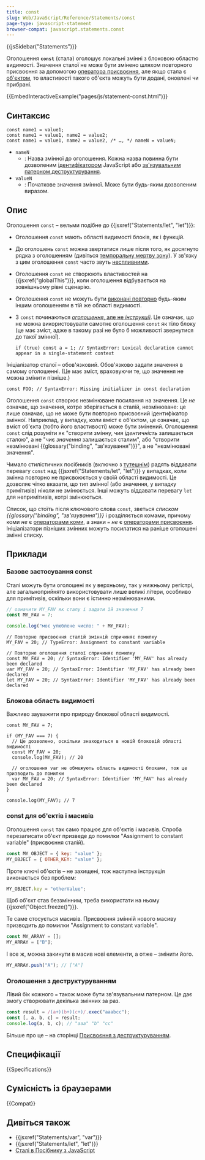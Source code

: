 ```yaml
---
title: const
slug: Web/JavaScript/Reference/Statements/const
page-type: javascript-statement
browser-compat: javascript.statements.const
---
```


{{jsSidebar("Statements")}}

Оголошення **`const`** (стала) оголошує локальні змінні з блоковою областю видимості. Значення сталої не може бути змінено шляхом повторного присвоєння за допомогою [оператора присвоєння](/uk/docs/Web/JavaScript/Reference/Operators/Assignment), але якщо стала є [об'єктом](/uk/docs/Web/JavaScript/Data_structures#obiekty), то властивості такого об'єкта можуть бути додані, оновлені чи прибрані.

{{EmbedInteractiveExample("pages/js/statement-const.html")}}

## Синтаксис

```js-nolint
const name1 = value1;
const name1 = value1, name2 = value2;
const name1 = value1, name2 = value2, /* …, */ nameN = valueN;
```

- `nameN`
  - : Назва змінної до оголошення. Кожна назва повинна бути дозволеним [ідентифікатором](/uk/docs/Web/JavaScript/Reference/Lexical_grammar#identyfikatory) JavaScript або [зв'язувальним патерном деструктурування](/uk/docs/Web/JavaScript/Reference/Operators/Destructuring_assignment).
- `valueN`
  - : Початкове значення змінної. Може бути будь-яким дозволеним виразом.

## Опис

Оголошення `const` – вельми подібне до {{jsxref("Statements/let", "let")}}:

- Оголошення `const` мають області видимості блоків, як і функцій.
- До оголошень `const` можна звертатися лише після того, як досягнуто рядка з оголошенням (дивіться [темпоральну мертву зону](/uk/docs/Web/JavaScript/Reference/Statements/let#temporalna-mertva-zona-tdz)). У зв'язку з цим оголошення `const` часто звуть [неспливними](/uk/docs/Glossary/Hoisting).
- Оголошення `const` не створюють властивостей на {{jsxref("globalThis")}}, коли оголошення відбувається на зовнішньому рівні сценарію.
- Оголошення `const` не можуть бути [виконані повторно](/uk/docs/Web/JavaScript/Reference/Statements/let#povtorni-oholoshennia) будь-яким іншим оголошенням в тій же області видимості.
- З `const` починаються [_оголошення_, але не _інструкції_](/uk/docs/Web/JavaScript/Reference/Statements#riznytsia-mizh-instruktsiiamy-ta-oholoshenniamy). Це означає, що не можна використовувати самотнє оголошення `const` як тіло блоку (це має зміст, адже в такому разі не було б можливості звернутися до такої змінної).

  ```js-nolint example-bad
  if (true) const a = 1; // SyntaxError: Lexical declaration cannot appear in a single-statement context
  ```

Ініціалізатор сталої – обов'язковий. Обов'язково задати значення в самому оголошенні. (Це має зміст, враховуючи те, що значення не можна змінити пізніше.)

```js-nolint example-bad
const FOO; // SyntaxError: Missing initializer in const declaration
```

Оголошення `const` створює незмінюване посилання на значення. Це _не_ означає, що значення, котре зберігається в сталій, незмінюване: це лише означає, що не може бути повторно присвоєний ідентифікатор змінної. Наприклад, у випадку, коли вміст є об'єктом, це означає, що вміст об'єкта (тобто його властивості) може бути змінений. Оголошення `const` слід розуміти як "створити змінну, чия _ідентичність_ залишається сталою", а не "чиє _значення_ залишається сталим", або "створити незмінювані {{glossary("binding", "зв'язування")}}", а не "незмінювані значення".

Чимало стилістичних посібників (включно з [тутешнім](/uk/docs/MDN/Writing_guidelines/Writing_style_guide/Code_style_guide/JavaScript#oholoshennia-zminnykh)) радять віддавати перевагу `const` над {{jsxref("Statements/let", "let")}} у випадках, коли змінна повторно не присвоюється у своїй області видимості. Це дозволяє чітко вказати, що тип змінної (або значення, у випадку примітивів) ніколи не змінюється. Інші можуть віддавати перевагу `let` для непримітивів, котрі змінюються.

Список, що стоїть після ключового слова `const`, зветься _списком {{glossary("binding", "зв'язування")}}_ і розділяється комами, причому коми _не_ є [операторами коми](/uk/docs/Web/JavaScript/Reference/Operators/Comma_operator), а знаки `=` _не_ є [операторами присвоєння](/uk/docs/Web/JavaScript/Reference/Operators/Assignment). Ініціалізатори пізніших змінних можуть посилатися на раніше оголошені змінні списку.

## Приклади

### Базове застосування const

Сталі можуть бути оголошені як у верхньому, так у нижньому регістрі, але загальноприйнято використовувати лише великі літери, особливо для примітивів, оскільки вони є істинно незмінюваними.

```js
// означити MY_FAV як сталу і задати їй значення 7
const MY_FAV = 7;

console.log("моє улюблене число: " + MY_FAV);
```

```js-nolint example-bad
// Повторне присвоєння сталій змінній спричиняє помилку
MY_FAV = 20; // TypeError: Assignment to constant variable

// Повторне оголошення сталої спричиняє помилку
const MY_FAV = 20; // SyntaxError: Identifier 'MY_FAV' has already been declared
var MY_FAV = 20; // SyntaxError: Identifier 'MY_FAV' has already been declared
let MY_FAV = 20; // SyntaxError: Identifier 'MY_FAV' has already been declared
```

### Блокова область видимості

Важливо зауважити про природу блокової області видимості.

```js-nolint
const MY_FAV = 7;

if (MY_FAV === 7) {
  // Це дозволено, оскільки знаходиться в новій блоковій області видимості
  const MY_FAV = 20;
  console.log(MY_FAV); // 20

  // оголошення var не обмежують область видимості блоками, тож це призводить до помилки
  var MY_FAV = 20; // SyntaxError: Identifier 'MY_FAV' has already been declared
}

console.log(MY_FAV); // 7
```

### const для об'єктів і масивів

Оголошення `const` так само працює для об'єктів і масивів. Спроба перезаписати об'єкт призведе до помилки "Assignment to constant variable" (присвоєння сталій).

```js example-bad
const MY_OBJECT = { key: "value" };
MY_OBJECT = { OTHER_KEY: "value" };
```

Проте ключі об'єктів – не захищені, тож наступна інструкція виконається без проблем:

```js
MY_OBJECT.key = "otherValue";
```

Щоб об'єкт став беззмінним, треба використати на ньому {{jsxref("Object.freeze()")}}.

Те саме стосується масивів. Присвоєння змінній нового масиву призводить до помилки "Assignment to constant variable".

```js example-bad
const MY_ARRAY = [];
MY_ARRAY = ["B"];
```

І все ж, можна закинути в масив нові елементи, а отже – змінити його.

```js
MY_ARRAY.push("A"); // ["A"]
```

### Оголошення з деструктуруванням

Лівий бік кожного `=` також може бути зв'язувальним патерном. Це дає змогу створювати декілька змінних за раз.

```js
const result = /(a+)(b+)(c+)/.exec("aaabcc");
const [, a, b, c] = result;
console.log(a, b, c); // "aaa" "b" "cc"
```

Більше про це – на сторінці [Присвоєння з деструктуруванням](/uk/docs/Web/JavaScript/Reference/Operators/Destructuring_assignment).

## Специфікації

{{Specifications}}

## Сумісність із браузерами

{{Compat}}

## Дивіться також

- {{jsxref("Statements/var", "var")}}
- {{jsxref("Statements/let", "let")}}
- [Сталі в Посібнику з JavaScript](/uk/docs/Web/JavaScript/Guide/Grammar_and_types#stali)
